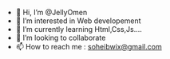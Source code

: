 - 👋 Hi, I’m @JellyOmen
- 👀 I’m interested in Web developement
- 🌱 I’m currently learning Html,Css,Js....
- 💞️ I’m looking to collaborate 
- 📫 How to reach me : soheibwix@gmail.com

<!---
JellyOmen/JellyOmen is a ✨ special ✨ repository because its `README.md` (this file) appears on your GitHub profile.
You can click the Preview link to take a look at your changes.
--->
